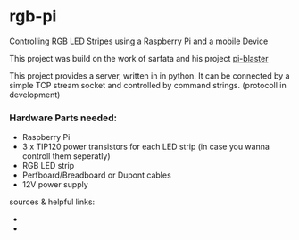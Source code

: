 
<html>
	<head><title></title></head>
	<body>
		<h1>rgb-pi</h1>
		<p >Controlling RGB LED Stripes using a Raspberry Pi and a mobile Device</p>
		<p>This project was build on the work of sarfata and his project <a href="https://github.com/sarfata/pi-blaster">pi-blaster</a></p>
		<p>This project provides a server, written in in python. It can be connected by a simple TCP stream socket and controlled by command strings. (protocoll in development)</p>
		<h3> Hardware Parts needed: </h3>
			<ul>
				<li>Raspberry Pi</li>
				<li>3 x TIP120 power transistors for each LED strip (in case you wanna controll them seperatly)</li>
				<li>RGB LED strip</li>
				<li>Perfboard/Breadboard or Dupont cables</li>
				<li>12V power supply</li>
			</ul>
		<p style="font-size: 1em;">sources & helpful links:</p>
		<ul>
			<li><a href="http://mitchtech.net/raspberry-pi-pwm-rgb-led-strip/"></a></li>
			<li><a href="http://www.tbideas.com/blog/2013/02/controling-a-high-power-rgb-led-with-a-raspberry-pi/"></a></li>
		</ul>
	</body>
</html> 
